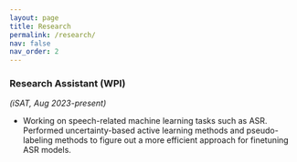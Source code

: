 ```yaml
---
layout: page
title: Research
permalink: /research/
nav: false
nav_order: 2
---
```


### Research Assistant (WPI)
*(iSAT, Aug 2023-present)*
- Working on speech-related machine learning tasks such as ASR. Performed uncertainty-based active learning methods and pseudo-labeling methods to figure out a more efficient approach for finetuning ASR models.

